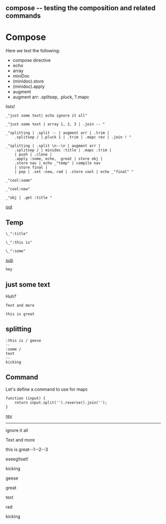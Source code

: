 compose -- testing the composition and related commands
---
# Compose

Here we test the following:

* compose directive
* echo
* array
* miniDoc
* (minidoc).store
* (minidoc).apply
* augment
* augment arr: .splitsep, .pluck, ?.mapc

lists!

    _"just some text| echo ignore it all"

    _"just some text | array 1, 2, 3 | .join -- "

    _"splitting | .split -- | augment arr | .trim |
        .splitsep / |.pluck 1 | .trim | .mapc rev | .join ! "

    _"splitting | .split \n--\n | augment arr | 
        .splitsep / | minidoc :title | .mapc .trim |
        | push | .clone | 
        .apply :some, echo,  great | store obj |
        .store nav | echo _"temp" | compile nav
        | store final | 
        | pop | .set :new, rad | .store cool | echo _"final" "

    _"cool:some"

    _"cool:new"

    _"obj | .get :title "

[out](# "save:")

## Temp

    \_":title"

    \_":this is"

    \_":some"

[sub]()

    hey

## just some text

Huh?

    Text and more

    this is great

## splitting

    :this is / geese 
    --
    :some /
    text
    --
    kicking

## Command

Let's define a command to use for mapc

    function (input) {
        return input.split('').reverse().join('');
    }

[rev](# "define:")

---
ignore it all

Text and more

this is great--1--2--3

eseeg!txet!

kicking

geese

great

text

rad

kicking
